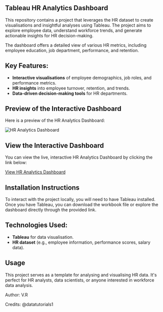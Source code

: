 ## Tableau HR Analytics Dashboard
This repository contains a project that leverages the HR dataset to create visualisations and insightful analyses using Tableau. The project aims to explore employee data, understand workforce trends, and generate actionable insights for HR decision-making.

The dashboard offers a detailed view of various HR metrics, including employee education, job department, performance, and retention.

## Key Features:
- **Interactive visualisations** of employee demographics, job roles, and performance metrics.
- **HR insights** into employee turnover, retention, and trends.
- **Data-driven decision-making tools** for HR departments.

## Preview of the Interactive Dashboard

Here is a preview of the HR Analytics Dashboard:

![HR Analytics Dashboard](https://public.tableau.com/static/images/WH/WHJ247NNC/1.png)


## View the Interactive Dashboard

You can view the live, interactive HR Analytics Dashboard by clicking the link below:

[View HR Analytics Dashboard](https://public.tableau.com/shared/WHJ247NNC?:display_count=n&:origin=viz_share_link)

## Installation Instructions

To interact with the project locally, you will need to have Tableau installed. Once you have Tableau, you can download the workbook file or explore the dashboard directly through the provided link.

## Technologies Used:
- **Tableau** for data visualisation.
- **HR dataset** (e.g., employee information, performance scores, salary data).

## Usage

This project serves as a template for analysing and visualising HR data. It's perfect for HR analysts, data scientists, or anyone interested in workforce data analysis.



Author: V.R

Credits: @datatutorials1
